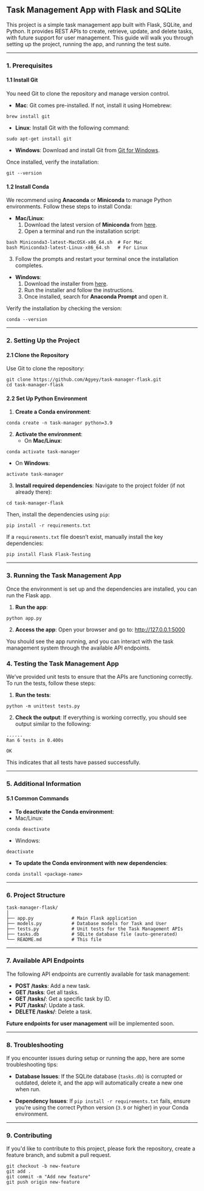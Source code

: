 ## Task Management App with Flask and SQLite

This project is a simple task management app built with Flask, SQLite, and Python. It provides REST APIs to create, retrieve, update, and delete tasks, with future support for user management. This guide will walk you through setting up the project, running the app, and running the test suite.

---

### **1. Prerequisites**

#### **1.1 Install Git**

You need Git to clone the repository and manage version control.

- **Mac**: Git comes pre-installed. If not, install it using Homebrew:
```
brew install git
```

- **Linux**: Install Git with the following command:
```
sudo apt-get install git
```

- **Windows**: Download and install Git from [Git for Windows](https://git-scm.com/download/win).

Once installed, verify the installation:
```
git --version
```

#### **1.2 Install Conda**

We recommend using **Anaconda** or **Miniconda** to manage Python environments. Follow these steps to install Conda:

- **Mac/Linux**:
  1. Download the latest version of **Miniconda** from [here](https://docs.conda.io/en/latest/miniconda.html).
  2. Open a terminal and run the installation script:
```
bash Miniconda3-latest-MacOSX-x86_64.sh  # For Mac
bash Miniconda3-latest-Linux-x86_64.sh   # For Linux
```
  3. Follow the prompts and restart your terminal once the installation completes.

- **Windows**:
  1. Download the installer from [here](https://docs.conda.io/en/latest/miniconda.html).
  2. Run the installer and follow the instructions.
  3. Once installed, search for **Anaconda Prompt** and open it.

Verify the installation by checking the version:
```
conda --version
```

---

### **2. Setting Up the Project**

#### **2.1 Clone the Repository**

Use Git to clone the repository:
```
git clone https://github.com/Agyey/task-manager-flask.git
cd task-manager-flask
```

#### **2.2 Set Up Python Environment**

1. **Create a Conda environment**:
```
conda create -n task-manager python=3.9
```

2. **Activate the environment**:
   - On **Mac/Linux**:
```
conda activate task-manager
```
   - On **Windows**:
```
activate task-manager
```

3. **Install required dependencies**:
   Navigate to the project folder (if not already there):
```
cd task-manager-flask
```

   Then, install the dependencies using `pip`:
```
pip install -r requirements.txt
```

   If a `requirements.txt` file doesn’t exist, manually install the key dependencies:
```
pip install Flask Flask-Testing
```

---

### **3. Running the Task Management App**

Once the environment is set up and the dependencies are installed, you can run the Flask app.

1. **Run the app**:
```
python app.py
```

2. **Access the app**:
   Open your browser and go to:
   http://127.0.0.1:5000


You should see the app running, and you can interact with the task management system through the available API endpoints.

### **4. Testing the Task Management App**

We’ve provided unit tests to ensure that the APIs are functioning correctly. To run the tests, follow these steps:

1. **Run the tests**:
```
python -m unittest tests.py
```

2. **Check the output**:
If everything is working correctly, you should see output similar to the following:
```
......
Ran 6 tests in 0.400s

OK
```


This indicates that all tests have passed successfully.

---

### **5. Additional Information**

#### **5.1 Common Commands**

- **To deactivate the Conda environment**:
- Mac/Linux:
```
conda deactivate
```
- Windows:
```
deactivate
```

- **To update the Conda environment with new dependencies**:
```
conda install <package-name>
```

---

### **6. Project Structure**

```
task-manager-flask/
│
├── app.py              # Main Flask application
├── models.py           # Database models for Task and User
├── tests.py            # Unit tests for the Task Management APIs
├── tasks.db            # SQLite database file (auto-generated)
└── README.md           # This file
```

---

### **7. Available API Endpoints**

The following API endpoints are currently available for task management:

- **POST /tasks**: Add a new task.
- **GET /tasks**: Get all tasks.
- **GET /tasks/<id>**: Get a specific task by ID.
- **PUT /tasks/<id>**: Update a task.
- **DELETE /tasks/<id>**: Delete a task.

**Future endpoints for user management** will be implemented soon.

---

### **8. Troubleshooting**

If you encounter issues during setup or running the app, here are some troubleshooting tips:

- **Database Issues**: If the SQLite database (`tasks.db`) is corrupted or outdated, delete it, and the app will automatically create a new one when run.
  
- **Dependency Issues**: If `pip install -r requirements.txt` fails, ensure you’re using the correct Python version (`3.9` or higher) in your Conda environment.

---

### **9. Contributing**

If you'd like to contribute to this project, please fork the repository, create a feature branch, and submit a pull request.

```
git checkout -b new-feature
git add .
git commit -m "Add new feature"
git push origin new-feature
```